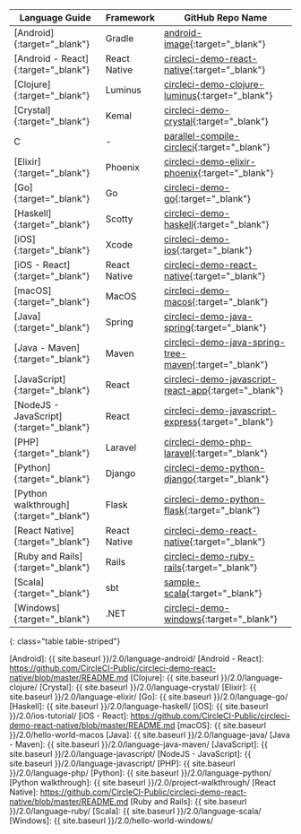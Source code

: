 | Language Guide                          | Framework    | GitHub Repo Name
|-----------------------------------------|--------------|----------------------------------------------------------|
| [Android]{:target="_blank"}             | Gradle       | [android-image]{:target="_blank"}                        |
| [Android - React]{:target="_blank"}     | React Native | [circleci-demo-react-native]{:target="_blank"}           |
| [Clojure]{:target="_blank"}             | Luminus      | [circleci-demo-clojure-luminus]{:target="_blank"}        |
| [Crystal]{:target="_blank"}             | Kemal        | [circleci-demo-crystal]{:target="_blank"}                |
| C                                       | -            | [parallel-compile-circleci]{:target="_blank"}            |
| [Elixir]{:target="_blank"}              | Phoenix      | [circleci-demo-elixir-phoenix]{:target="_blank"}         |
| [Go]{:target="_blank"}                  | Go           | [circleci-demo-go]{:target="_blank"}                     |
| [Haskell]{:target="_blank"}             | Scotty       | [circleci-demo-haskell]{:target="_blank"}                |
| [iOS]{:target="_blank"}                 | Xcode        | [circleci-demo-ios]{:target="_blank"}                    |
| [iOS - React]{:target="_blank"}         | React Native | [circleci-demo-react-native]{:target="_blank"}           |
| [macOS]{:target="_blank"}               | MacOS        | [circleci-demo-macos]{:target="_blank"}                  |
| [Java]{:target="_blank"}                | Spring       | [circleci-demo-java-spring]{:target="_blank"}            |
| [Java - Maven]{:target="_blank"}        | Maven        | [circleci-demo-java-spring-tree-maven]{:target="_blank"} |
| [JavaScript]{:target="_blank"}          | React        | [circleci-demo-javascript-react-app]{:target="_blank"}   |
| [NodeJS - JavaScript]{:target="_blank"} | React        | [circleci-demo-javascript-express]{:target="_blank"}     |
| [PHP]{:target="_blank"}                 | Laravel      | [circleci-demo-php-laravel]{:target="_blank"}            |
| [Python]{:target="_blank"}              | Django       | [circleci-demo-python-django]{:target="_blank"}          |
| [Python walkthrough]{:target="_blank"}  | Flask        | [circleci-demo-python-flask]{:target="_blank"}           |
| [React Native]{:target="_blank"}        | React Native | [circleci-demo-react-native]{:target="_blank"}           |
| [Ruby and Rails]{:target="_blank"}      | Rails        | [circleci-demo-ruby-rails]{:target="_blank"}             |
| [Scala]{:target="_blank"}               | sbt          | [sample-scala]{:target="_blank"}                         |
| [Windows]{:target="_blank"}             | .NET         | [circleci-demo-windows]{:target="_blank"}                |
{: class="table table-striped"}

[Android]: {{ site.baseurl }}/2.0/language-android/
[Android - React]: https://github.com/CircleCI-Public/circleci-demo-react-native/blob/master/README.md
[Clojure]: {{ site.baseurl }}/2.0/language-clojure/
[Crystal]: {{ site.baseurl }}/2.0/language-crystal/
[Elixir]: {{ site.baseurl }}/2.0/language-elixir/
[Go]: {{ site.baseurl }}/2.0/language-go/
[Haskell]: {{ site.baseurl }}/2.0/language-haskell/
[iOS]: {{ site.baseurl }}/2.0/ios-tutorial/
[iOS - React]: https://github.com/CircleCI-Public/circleci-demo-react-native/blob/master/README.md
[macOS]: {{ site.baseurl }}/2.0/hello-world-macos
[Java]: {{ site.baseurl }}/2.0/language-java/
[Java - Maven]: {{ site.baseurl }}/2.0/language-java-maven/
[JavaScript]: {{ site.baseurl }}/2.0/language-javascript/
[NodeJS - JavaScript]: {{ site.baseurl }}/2.0/language-javascript/
[PHP]: {{ site.baseurl }}/2.0/language-php/
[Python]: {{ site.baseurl }}/2.0/language-python/
[Python walkthrough]: {{ site.baseurl }}/2.0/project-walkthrough/
[React Native]: https://github.com/CircleCI-Public/circleci-demo-react-native/blob/master/README.md
[Ruby and Rails]: {{ site.baseurl }}/2.0/language-ruby/
[Scala]: {{ site.baseurl }}/2.0/language-scala/
[Windows]: {{ site.baseurl }}/2.0/hello-world-windows/

[android-image]: https://github.com/circleci/circleci-images/tree/master/android
[circleci-demo-clojure-luminus]: https://github.com/CircleCI-Public/circleci-demo-clojure-luminus
[circleci-demo-crystal]: https://github.com/CircleCI-Public/circleci-demo-crystal
[circleci-demo-elixir-phoenix]: https://github.com/CircleCI-Public/circleci-demo-elixir-phoenix
[circleci-demo-go]: https://github.com/CircleCI-Public/circleci-demo-go
[circleci-demo-java-spring]: https://github.com/CircleCI-Public/circleci-demo-java-spring
[circleci-demo-java-spring-tree-maven]: https://github.com/CircleCI-Public/circleci-demo-java-spring/tree/maven
[circleci-demo-javascript-express]: https://github.com/CircleCI-Public/circleci-demo-javascript-express
[circleci-demo-haskell]: https://github.com/CircleCI-Public/circleci-demo-haskell
[circleci-demo-ios]: https://github.com/CircleCI-Public/circleci-demo-ios
[circleci-demo-macos]: https://github.com/CircleCI-Public/circleci-demo-macos
[circleci-demo-php-laravel]: https://github.com/CircleCI-Public/circleci-demo-php-laravel
[circleci-demo-python-django]: https://github.com/CircleCI-Public/circleci-demo-python-django
[circleci-demo-python-flask]: https://github.com/CircleCI-Public/circleci-demo-python-flask
[circleci-demo-react-native]: https://github.com/CircleCI-Public/circleci-demo-react-native
[circleci-demo-ruby-rails]: https://github.com/CircleCI-Public/circleci-demo-ruby-rails
[sample-scala]: https://github.com/ariv3ra/samplescala
[circleci-demo-windows]: https://github.com/CircleCI-Public/circleci-demo-windows/
[parallel-compile-circleci]: https://github.com/eddiewebb/parallel-compile-circleci/blob/master/.circleci/config.yml
[circleci-demo-javascript-react-app]: https://github.com/CircleCI-Public/circleci-demo-javascript-react-app

